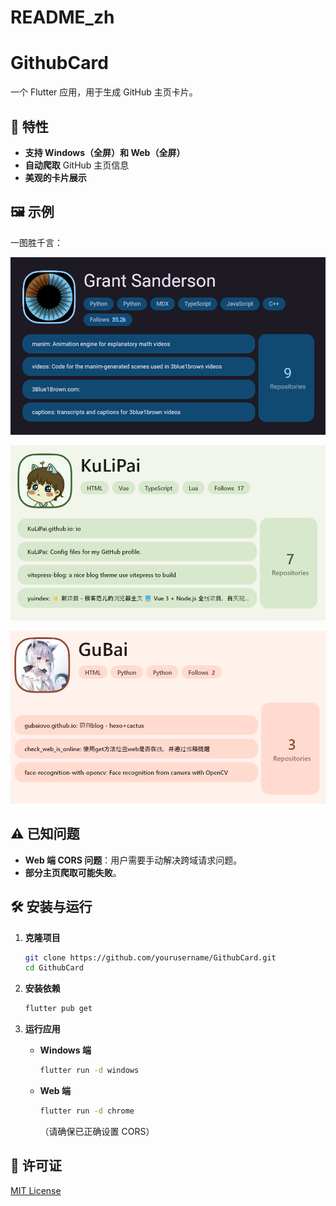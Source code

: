 # README_zh

# GithubCard

一个 Flutter 应用，用于生成 GitHub 主页卡片。

## 🌟 特性

* **支持 Windows（全屏）和 Web（全屏）**
* **自动爬取** GitHub 主页信息
* **美观的卡片展示**

## 🖼️ 示例

一图胜千言：

​![7a16f473c383cbcd1795d735b9979c82](assets/7a16f473c383cbcd1795d735b9979c82-20250228131755-2rd8xo3.png)​

​![屏幕截图 2025-02-28 130451](assets/11-20250228133121-q86fld2.png)​

​![3bc51480d52c41fa44a747c529a24f01](assets/3bc51480d52c41fa44a747c529a24f01-20250228131800-4kc7gen.png)​

## ⚠️ 已知问题

* **Web 端 CORS 问题**：用户需要手动解决跨域请求问题。
* **部分主页爬取可能失败**。

## 🛠️ 安装与运行

1. **克隆项目**

    ```sh
    git clone https://github.com/yourusername/GithubCard.git
    cd GithubCard
    ```
2. **安装依赖**

    ```sh
    flutter pub get
    ```
3. **运行应用**

    * **Windows 端**

      ```sh
      flutter run -d windows
      ```
    * **Web 端**

      ```sh
      flutter run -d chrome
      ```

      （请确保已正确设置 CORS）

## 📜 许可证

[MIT License](https://chatgpt.com/c/LICENSE)
